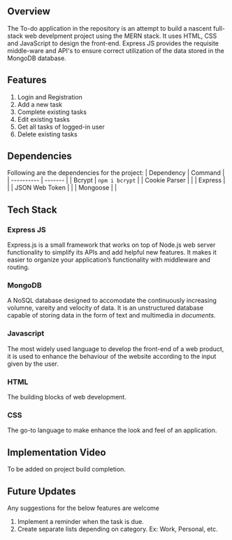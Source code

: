 ## Overview

The To-do application in the repository is an attempt to build a nascent full-stack web develpment project using the MERN stack. It uses HTML, CSS and JavaScript to design the front-end. Express JS provides the requisite middle-ware and API's to ensure correct utilization of the data stored in the MongoDB database.

## Features

1. Login and Registration
2. Add a new task
3. Complete existing tasks
4. Edit existing tasks
5. Get all tasks of logged-in user
6. Delete existing tasks

## Dependencies

Following are the dependencies for the project:
| Dependency | Command |
| ---------- | ------- |
| Bcrypt | `npm i bcrypt` |
| Cookie Parser | |
| Express | |
| JSON Web Token | |
| Mongoose | |

## Tech Stack

### Express JS
Express.js is a small framework that works on top of Node.js web server functionality to simplify its APIs and add helpful new features. It makes it easier to organize your application’s functionality with middleware and routing.

### MongoDB
A NoSQL database designed to accomodate the continuously increasing volumne, vareity and velocity of data. It is an unstructured database capable of storing data in the form of text and multimedia in _documents_.

### Javascript
The most widely used language to develop the front-end of a web product, it is used to enhance the behaviour of the website according to the input given by the user.

### HTML
The building blocks of web development.

### CSS
The go-to language to make enhance the look and feel of an application.

## Implementation Video
To be added on project build completion.

## Future Updates
Any suggestions for the below features are welcome

1. Implement a reminder when the task is due.
2. Create separate lists depending on category. Ex: Work, Personal, etc.
